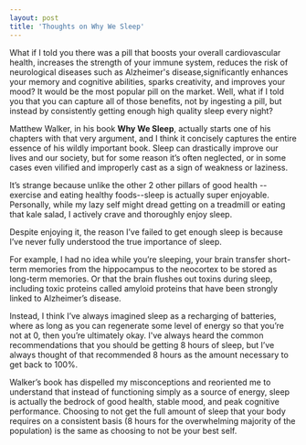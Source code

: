 ```yaml
---
layout: post
title: 'Thoughts on Why We Sleep'
---
```


What if I told you there was a pill that boosts your overall cardiovascular
health, increases the strength of your immune system, reduces the risk of
neurological diseases such as Alzheimer's disease,significantly enhances your
memory and cognitive abilities, sparks creativity, and improves your mood? It
would be the most popular pill on the market. Well, what if I told you that you
can capture all of those benefits, not by ingesting a pill, but instead by
consistently getting enough high quality sleep every night?

Matthew Walker, in his book **Why We Sleep**, actually starts one of his
chapters with that very argument, and I think it concisely captures the entire
essence of his wildly important book. Sleep can drastically improve our lives
and our society, but for some reason it’s often neglected, or in some cases even
vilified and improperly cast as a sign of weakness or laziness.

It’s strange because unlike the other 2 other pillars of good health --exercise
and eating healthy foods--sleep is actually super enjoyable. Personally, while
my lazy self might dread getting on a treadmill or eating that kale salad, I
actively crave and thoroughly enjoy sleep.

Despite enjoying it, the reason I’ve failed to get enough sleep is
because I’ve never fully understood the true importance of sleep.

For example, I had no idea while you’re sleeping, your brain transfer short-term
memories from the hippocampus to the neocortex to be stored as long-term
memories. Or that the brain flushes out toxins during sleep, including toxic
proteins called amyloid proteins that have been strongly linked to Alzheimer’s
disease.

Instead, I think I’ve always imagined sleep as a recharging of batteries, where
as long as you can regenerate some level of energy so that you’re not at 0, then
you’re ultimately okay. I've always heard the common recommendations that you
should be getting 8 hours of sleep, but I’ve always thought of that recommended
8 hours as the amount necessary to get back to 100%.

Walker’s book has dispelled my misconceptions and reoriented me to understand
that instead of functioning simply as a source of energy, sleep is actually the
bedrock of good health, stable mood, and peak cognitive performance. Choosing to
not get the full amount of sleep that your body requires on a consistent basis
(8 hours for the overwhelming majority of the population) is the same as
choosing to not be your best self.
